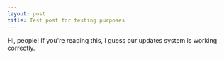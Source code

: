 ```yaml
---
layout: post
title: Test post for testing purposes
---
```

Hi, people!
If you're reading this, I guess our updates system is working correctly.